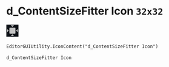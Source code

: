 # d_ContentSizeFitter Icon `32x32`
<img src="/img/d_ContentSizeFitter%20Icon.png" width=32 height=32>

``` CSharp
EditorGUIUtility.IconContent("d_ContentSizeFitter Icon")
```
```
d_ContentSizeFitter Icon
```
